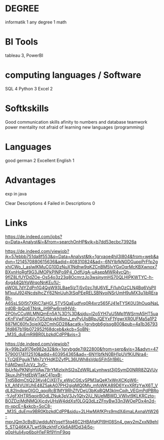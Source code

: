 # DEGREE
informatik 1
any degree 1
math 


# BI Tools
tableau 3, PowerBI

# computing languages / Software
SQL 4
Python 3
Excel 2


# Softkskills
Good communication skills
afinity to numbers and database 
teamwork
power mentality
not afraid of learning new languages (programming)

# Languages 
good german 2
Excellent English 1

# Advantages 
exp in java

Clear Descriptions 4
Failed in Descriptions 0



# Links

https://de.indeed.com/jobs?q=Data+Analyst&l=&from=searchOnHP&vjk=b7dd53ecbc73926a

https://de.indeed.com/viewjob?jk=57ebbb751da8f553&q=Data+Analyst&tk=1grvaoe4hjl3l804&from=web&advn=1214570880615636&adid=408310824&ad=-6NYlbfkN0DGuppPrFfp2gxhiCWo_I_aslwlKMuCG10DzNuX1Ndhw9qKZCnBM5IvYGxOqrMcKBXwnox7BXvnHoRgf9G3JMOPkPlNPo9P4_OdfUgA-uAsepMWR4vcQh-9fIZ8LfUYDdZOe-Os54o3z23q8OcmrzJo3wsjnymHS70QLHlPKWTYC-h-4yg44QbYqWrqoNnKEu1U-pWOIL7dYZdPn1G4QgW93LBae5lzTjSv0zc7dU6VE_Fi1uhOzCLN4Bq6VsPllM1xulJ924NcdslhcZY62NnUuh3tSqPEeRELSBNvoiNSrUmH9uMX3u1ibREra8h-A6SsLS0I5t7XRiC7aHGI_5TV5QaEudfvq0R4xrz565FJ41eTY5K0U3hOuqiNaLird0B-IbQo6TNnk_jH9Pw6rrelHVd-2POlvCCuWLMNQmEn5A%3D%3D&sjdu=I2o5YH7uU5Mp1fWSrmA5HT5uacKnFVwFIQAVvTG5zhkykhRpnJ_evPvUlsBRpJQEYxF1YgwrXR0UFMa5a1P2887MC60fx3oieXQZCmhGD28&acatk=1grvbgb6gissg800&pub=4a1b367933fd867b19b072952f68dceb&xkcb=SoBN-_M3S_duEmR9BR0LbzkdCdPP&vjs=3

https://de.indeed.com/viewjob?jk=99b2a9176e982e32&tk=1grvbgde7i922800&from=serp&vjs=3&advn=4757900174112510&adid=403954365&ad=-6NYlbfkN0BH1pUVfKiUNra4-LTcQIEPguikTMn7zYHdKDZyfPL36UWh8sVdpSFjh5h1B6L-FdAtDwoTJcVz_3yO-lbUrNyPKNfgHVAw79rYMizlxihSI2qZdWRLaLynhwst3j0SymD0NRR8ZQVUy3kuxJhPHdEbWTakC41pxB-Trd5BdmCtiQ23Kyi4CjXElTy_eWsCGtLySPM3aQeK1xWnXCKgW6-kX_Af4VUXUhE48Z5akA07PH2giqMQ0My_mfoWKA89D6YxvXRfzYwX6T_VdL82IndpwOIGO_qqoRcB1MY9RhZfVDeU3bKqBQM3kImCpjh_VEGmPdPBRo-YJgFXHTR5qojrBOdLZNuk3pV3Jv1Qty2jU_NUeMBWD_VWIvt9KLKRCzto-BOZDzjMdNMQiXicdyUHsW4ddXsf0LGQ3dLzZFnyBw33n3WOePDx4n2d-m-xpcE=&xkcb=SoC8-_M3S_duEmx9BR0KbzkdCdPP&sjdu=2LHwMAfKPrs9mdX4imaLAxnaVtW26-mprJQm3cBsBUwdduNYoseY5tq46C2HBAfqKPI9H08Sn4_gwy2mZxxN9ehI5_STQ46KA7Lwt59kzkhtFcXk6A8fDd34j5o-q0pHuIj4yp6boH1eFRf9YmF9qg

